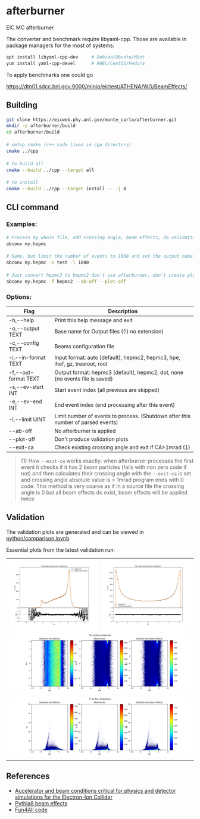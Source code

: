 # afterburner

EIC MC afterburner

The converter and benchmark require libyaml-cpp. Those are available in package managers for the most of systems:

```bash 
apt install libyaml-cpp-dev     # Debian/Ubuntu/Mint
yum install yaml-cpp-devel      # RHEL/CentOS/Fedora
```

To apply benchmarks one could go 

https://dtn01.sdcc.bnl.gov:9000/minio/eictest/ATHENA/WG/BeamEffects/

## Building

```bash
git clone https://eicweb.phy.anl.gov/monte_carlo/afterburner.git
mkdir -p afterburner/build
cd afterburner/build

# setup cmake (c++ code lives in cpp directory) 
cmake ../cpp

# to build all
cmake --build ../cpp --target all

# to install
cmake --build ../cpp --target install -- -j 8
```

## CLI command

### Examples:

```bash
# Process my whole file, add crossing angle, beam effects, do validation plots
abconv my.hepmc

# Same, but limit the number of events to 1000 and set the output name as 'test'
abconv my.hepmc -o test -l 1000

# Just convert hepmc3 to hepmc2 don't use afterburner, don't create plots
abconv my.hepmc -f hepmc2 --ab-off --plot-off 
```

### Options:

| Flag                 | Description                               |
|----------------------|-------------------------------------------|
| -h,--help            | Print this help message and exit|
| -o,--output TEXT     | Base name for Output files ((!) no extension)|
| -c,--config TEXT     | Beams configuration file|
| -i,--in-format TEXT  | Input format: auto [default], hepmc2, hepmc3, hpe, lhef, gz, treeroot, root|
| -f,--out-format TEXT | Output format: hepmc3 [default], hepmc2, dot, none (no events file is saved)|
| -s,--ev-start INT    | Start event index (all previous are skipped)|
| -e,--ev-end INT      | End event index (end processing after this event)|
| -l,--limit UINT      | Limit number of events to process. (Shutdown after this number of parsed events)|
| --ab-off             | No afterburner is applied|
| --plot-off           | Don't produce validation plots|
|--exit-ca             | Check existing crossing angle and exit if CA>1mrad (1) |

> (1) How `--exit-ca` works exactly: when afterburner processes the first event it checks if 
> it has 2 beam particles (fails with non zero code if not) and then calculates their crossing angle
> with the `--exit-ca` is set and crossing angle absolute value is > 1mrad program ends with 0 code.
> This method is very coarse as if in a source file the crossing angle is 0 but all beam effects do exist,
> beam effects will be applied twice

## Validation

The validation plots are generated and can be viewed in [python/comparison.ipynb](python/comparison.ipynb)

Essential plots from the latest validation run: 

<table>
  <tr>
    <td><img src="python/pics/eta_comparison.png" alt="Eta comparison"/></td>
    <td><img src='python/pics/phi_comparison.png' alt="Phi comparison"/></td>
  </tr>
  <tr>
    <td colspan="2"><img src='python/pics/phi_vs_eta_comparison.png' alt="Phi vs Eta comparison"/></td>
  </tr>
  <tr>
    <td colspan="2"><img src='python/pics/pt_vs_eta_comparison.png' alt="Pt vs Eta comparison"/></td>
  </tr>
</table>

## References

- [Accelerator and beam conditions critical for physics and detector simulations for the Electron-Ion Collider](https://github.com/eic/documents/blob/master/reports/general/Note-Simulations-BeamEffects.pdf)
- [Pythia8 beam effects](https://github.com/bspage912/eicSimuBeamEffects/blob/headonTestJin/Pythia8/PythiaBeamShape.cxx)
- [Fun4All code](https://github.com/sPHENIX-Collaboration/coresoftware/pull/1251)
